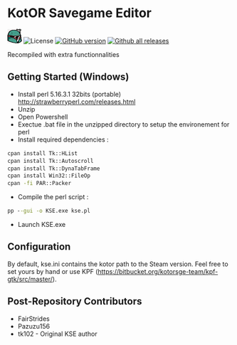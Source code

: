 # KotOR Savegame Editor

![](boba.bmp) 
![License](https://img.shields.io/badge/License-GPLv3-blue.svg) 
[![GitHub version](https://badge.fury.io/gh/nadrino%2Fkotor-savegame-editor-reloaded.svg)](https://github.com/nadrino/kotor-savegame-editor-reloaded/releases/)
[![Github all releases](https://img.shields.io/github/downloads/nadrino/kotor-savegame-editor-reloaded/total.svg)](https://GitHub.com/nadrino/kotor-savegame-editor-reloaded/releases/)

Recompiled with extra functionnalities

## Getting Started (Windows)

- Install perl 5.16.3.1 32bits (portable) http://strawberryperl.com/releases.html
- Unzip
- Open Powershell
- Exectue .bat file in the unzipped directory to setup the environement for perl
- Install required dependencies :
```bat
cpan install Tk::HList
cpan install Tk::Autoscroll
cpan install Tk::DynaTabFrame
cpan install Win32::FileOp
cpan -fi PAR::Packer
```
- Compile the perl script :
```bat
pp --gui -o KSE.exe kse.pl
```
- Launch KSE.exe

## Configuration
By default, kse.ini contains the kotor path to the Steam version. Feel free to set yours by hand or use KPF (https://bitbucket.org/kotorsge-team/kpf-gtk/src/master/).

## Post-Repository Contributors

- FairStrides
- Pazuzu156
- tk102 - Original KSE author

